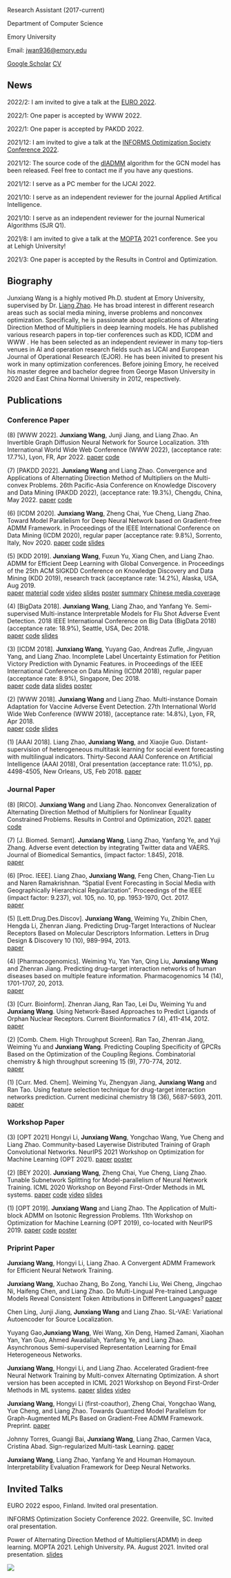 Research Assistant (2017-current)

Department of Computer Science

Emory University

Email: jwan936@emory.edu

[Google Scholar](https://scholar.google.com/citations?hl=en&user=UBFTZbAAAAAJ&view_op=list_works&sortby=pubdate)    [CV](https://github.com/xianggebenben/Junxiang_Wang/blob/master/resume.pdf)

## News
2022/2: I am invited to give a talk at the [EURO 2022](https://euro2022espoo.com/).

2022/1: One paper is accepted by WWW 2022.

2022/1: One paper is accepted by PAKDD 2022.

2021/12: I am invited to give a talk at the [INFORMS Optimization Society Conference 2022](https://connect.informs.org/optimizationsociety/conferences).

2021/12: The source code of the [dlADMM](https://github.com/xianggebenben/dlADMM) algorithm for the GCN model has been released. Feel free to contact me if you have any questions.

2021/12: I serve as a PC member for the IJCAI 2022.

2021/10: I serve as an independent reviewer for the journal Applied Artifical Intelligence.

2021/10: I serve as an independent reviewer for the journal Numerical Algorithms (SJR Q1).

2021/8: I am invited to give a talk at the [MOPTA](https://coral.ise.lehigh.edu/~mopta/) 2021 conference. See you at Lehigh University!

2021/3: One paper is accepted by the Results in Control and Optimization.



## Biography

Junxiang Wang is a highly motived Ph.D. student at Emory University, supervised by Dr. [Liang Zhao](http://mason.gmu.edu/~lzhao9/). He has broad interest in different research areas such as social media mining, inverse problems and nonconvex optimization. Specifically, he is passionate about applications of Alterating Direction Method of Multipliers in deep learning models. He has published various research papers in top-tier conferences such as KDD, ICDM and WWW . He has been selected as an independent reviewer in many top-tiers venues in AI and operation research fields such as IJCAI and European Journal of Operational Research (EJOR).  He  has been inivited to present his work in many optimization conferences. Before joining Emory, he received his master degree and bachelor degree from George Mason University in 2020 and East China Normal University in 2012, respectively.

## Publications

### Conference Paper
(8) [WWW 2022]. **Junxiang Wang**, Junji Jiang, and Liang Zhao. An Invertible Graph Diffusion Neural Network for Source Localization.  31th International World Wide Web Conference (WWW 2022), (acceptance rate: 17.7%), Lyon, FR, Apr 2022. [paper](https://github.com/xianggebenben/Junxiang_Wang/blob/master/supplementary_material/WWW%202022/IVGD.pdf) [code](https://github.com/xianggebenben/IVGD)

(7) [PAKDD 2022]. **Junxiang Wang** and Liang Zhao. Convergence and Applications of Alternating Direction Method of Multipliers on the Multi-convex Problems. 26th Pacific-Asia Conference on Knowledge Discovery and Data Mining (PAKDD 2022), (acceptance rate: 19.3%), Chengdu, China, May 2022. [paper](https://github.com/xianggebenben/Junxiang_Wang/blob/master/supplementary_material/PAKDD%202022/multi_convex_ADMM.pdf) [code](https://github.com/xianggebenben/miADMM)

(6) [ICDM 2020]. **Junxiang Wang**, Zheng Chai, Yue Cheng, Liang Zhao. Toward Model Parallelism for Deep Neural Network based on Gradient-free ADMM Framework. in Proceedings of the IEEE International Conference on Data Mining (ICDM 2020), regular paper (acceptance rate: 9.8%), Sorrento, Italy, Nov 2020. [paper](https://github.com/xianggebenben/Junxiang_Wang/blob/master/supplementary_material/ICDM2020/pdADMM.pdf) [code](https://github.com/xianggebenben/pdADMM) [slides](https://github.com/xianggebenben/Junxiang_Wang/blob/master/supplementary_material/ICDM2020/pdADMM%20presentation.pdf)

(5) [KDD 2019]. **Junxiang Wang**, Fuxun Yu, Xiang Chen, and Liang Zhao. ADMM for Efficient Deep Learning with Global Convergence. in Proceedings of the 25th ACM SIGKDD Conference on Knowledge Discovery and Data Mining (KDD 2019), research track (acceptance rate: 14.2%), Alaska, USA, Aug 2019.  
[paper](https://github.com/xianggebenben/Junxiang_Wang/blob/master/supplementary_material/KDD2019/dlADMM_main.pdf)    [material](https://github.com/xianggebenben/Junxiang_Wang/blob/master/supplementary_material/KDD2019/dlADMM_supplementary.pdf)    [code](https://github.com/xianggebenben/dlADMM)    [video](https://www.youtube.com/watch?v=J3pCqVhud_M) [slides](https://github.com/xianggebenben/Junxiang_Wang/blob/master/supplementary_material/KDD2019/ADMM%20for%20Efficient%20Deep%20Learning%20with%20Global%20Convergence.pdf) [poster](https://github.com/xianggebenben/Junxiang_Wang/blob/master/supplementary_material/KDD2019/poster.pdf) [summary](https://github.com/xianggebenben/Junxiang_Wang/blob/master/supplementary_material/KDD2019/Wang_poster%23104_group%236_kdd19blitz.pdf)
[Chinese media coverage](https://www.jiqizhixin.com/articles/2019-08-29-9)

(4) [BigData 2018]. **Junxiang Wang**, Liang Zhao, and Yanfang Ye. Semi-supervised Multi-instance Interpretable Models for Flu Shot Adverse Event Detection. 2018 IEEE International Conference on Big Data (BigData 2018) (acceptance rate: 18.9%), Seattle, USA, Dec 2018.  
[paper](https://github.com/xianggebenben/Junxiang_Wang/blob/master/supplementary_material/BigData2018/nSSM.pdf) [code](https://github.com/xianggebenben/Junxiang_Wang/blob/master/supplementary_material/BigData2018/BigData2018.zip) [slides](https://github.com/xianggebenben/Junxiang_Wang/blob/master/supplementary_material/BigData2018/Semi-supervised%20Multi-instance%20Interpretable%20Models%20for%20Flu%20Shot%20Adverse%20Event%20Detection.pdf)

(3) [ICDM 2018]. **Junxiang Wang**, Yuyang Gao, Andreas Zufle, Jingyuan Yang, and Liang Zhao. Incomplete Label Uncertainty Estimation for Petition Victory Prediction with Dynamic Features. in Proceedings of the IEEE International Conference on Data Mining (ICDM 2018), regular paper (acceptance rate: 8.9%), Singapore, Dec 2018.  
[paper](https://github.com/xianggebenben/Junxiang_Wang/blob/master/supplementary_material/ICDM2018/MLUE.pdf) [code](https://github.com/xianggebenben/Junxiang_Wang/tree/master/supplementary_material/ICDM2018/MLUE.zip) [data](http://mason.gmu.edu/~lzhao9/materials/data/petition/index.html)  [slides](https://github.com/xianggebenben/Junxiang_Wang/blob/master/supplementary_material/ICDM2018/Incomplete%20Label%20Uncertainty%20Estimation%20for%20Petition%20Victory%20Prediction%20with%20Dynamic%20Features.pdf) [poster](https://github.com/xianggebenben/Junxiang_Wang/blob/master/supplementary_material/ICDM2018/poster.pdf)

(2) [WWW 2018]. **Junxiang Wang** and Liang Zhao. Multi-instance Domain Adaptation for Vaccine Adverse Event Detection. 27th International World Wide Web Conference (WWW 2018), (acceptance rate: 14.8%), Lyon, FR, Apr 2018.  
[paper](https://github.com/xianggebenben/Junxiang_Wang/blob/master/supplementary_material/WWW2018/MIDA.pdf) [code](https://github.com/xianggebenben/Junxiang_Wang/tree/master/supplementary_material/WWW2018) [slides](https://github.com/xianggebenben/Junxiang_Wang/blob/master/supplementary_material/WWW2018/Multi-instance%20Domain%20Adaptation%20for%20Vaccine%20Adverse%20Event%20Detection_modified.pdf)

(1) [AAAI 2018]. Liang Zhao, **Junxiang Wang**, and Xiaojie Guo. Distant-supervision of heterogeneous multitask learning for social event forecasting with multilingual indicators. Thirty-Second AAAI Conference on Artificial Intelligence (AAAI 2018), Oral presentation (acceptance rate: 11.0%), pp. 4498-4505, New Orleans, US, Feb 2018.  [paper](https://github.com/xianggebenben/Junxiang_Wang/blob/master/supplementary_material/AAAI2018/aaai_main.pdf)

### Journal Paper

(8) [RICO]. **Junxiang Wang** and Liang Zhao. Nonconvex Generalization of Alternating Direction Method of Multipliers for Nonlinear Equality Constrained Problems.  Results in Control and Optimization, 2021. [paper](https://www.sciencedirect.com/science/article/pii/S2666720721000035?via%3Dihub) [code](https://github.com/xianggebenben/neADMM)

(7) [J. Biomed. Semant]. **Junxiang Wang**, Liang Zhao, Yanfang Ye, and Yuji Zhang. Adverse event detection by integrating Twitter data and VAERS. Journal of Biomedical Semantics, (impact factor: 1.845), 2018.  
[paper](https://jbiomedsem.biomedcentral.com/articles/10.1186/s13326-018-0184-y)

(6) [Proc. IEEE]. Liang Zhao, **Junxiang Wang**, Feng Chen, Chang-Tien Lu and Naren Ramakrishnan. “Spatial Event Forecasting in Social Media with Geographically Hierarchical Regularization”. Proceedings of the IEEE (impact factor: 9.237), vol. 105, no. 10, pp. 1953-1970, Oct. 2017.  
[paper](https://ieeexplore.ieee.org/document/8011465)

(5) [Lett.Drug.Des.Discov]. **Junxiang Wang**, Weiming Yu, Zhibin Chen, Hengda Li, Zhenran Jiang. Predicting Drug-Target Interactions of Nuclear Receptors Based on Molecular Descriptors Information. Letters in Drug Design & Discovery 10 (10), 989-994, 2013.  
[paper](https://www.ingentaconnect.com/content/ben/lddd/2013/00000010/00000010/art00012)

(4) [Pharmacogenomics]. Weiming Yu, Yan Yan, Qing Liu, **Junxiang Wang** and Zhenran Jiang. Predicting drug–target interaction networks of human diseases based on multiple feature information. Pharmacogenomics 14 (14), 1701-1707, 20, 2013.  
[paper](https://www.futuremedicine.com/doi/abs/10.2217/pgs.13.162)

(3) [Curr. Bioinform]. Zhenran Jiang, Ran Tao, Lei Du, Weiming Yu and **Junxiang Wang**. Using Network-Based Approaches to Predict Ligands of Orphan Nuclear Receptors. Current Bioinformatics 7 (4), 411-414, 2012.  
[paper](https://www.ingentaconnect.com/content/ben/cbio/2012/00000007/00000004/art00008)

(2) [Comb. Chem. High Throughput Screen]. Ran Tao, Zhenran Jiang, Weiming Yu and **Junxiang Wang**. Predicting Coupling Specificity of GPCRs Based on the Optimization of the Coupling Regions. Combinatorial chemistry & high throughput screening 15 (9), 770-774, 2012.  
[paper](https://www.ingentaconnect.com/content/ben/cchts/2012/00000015/00000009/art00009)

(1) [Curr. Med. Chem]. Weiming Yu, Zhengyan Jiang, **Junxiang Wang** and Ran Tao. Using feature selection technique for drug-target interaction networks prediction. Current medicinal chemistry 18 (36), 5687-5693, 2011.  
[paper](https://www.ingentaconnect.com/content/ben/cmc/2011/00000018/00000036/art00014)

### Workshop Paper

(3) [OPT 2021] Hongyi Li, **Junxiang Wang**, Yongchao Wang, Yue Cheng and Liang Zhao. Community-based Layerwise Distributed Training of Graph Convolutional Networks. NeurIPS 2021 Workshop on Optimization for Machine Learning (OPT 2021). [paper](https://github.com/xianggebenben/Junxiang_Wang/blob/master/supplementary_material/OPT%202021/ADMM_GNN_training.pdf) [poster](https://github.com/xianggebenben/Junxiang_Wang/blob/master/supplementary_material/OPT%202021/poster_opt21.pdf)

(2) [BEY 2020]. **Junxiang Wang**, Zheng Chai, Yue Cheng, Liang Zhao. Tunable Subnetwork Splitting for Model-parallelism of Neural Network Training. ICML 2020 Workshop on Beyond First-Order Methods in ML systems. [paper](https://github.com/xianggebenben/Junxiang_Wang/blob/master/supplementary_material/ICMLOPT2020/TSSM.pdf) [code](https://github.com/xianggebenben/TSSM) [video](https://github.com/xianggebenben/Junxiang_Wang/blob/master/supplementary_material/ICMLOPT2020/TSSM.mp4) [slides](https://github.com/xianggebenben/Junxiang_Wang/blob/master/supplementary_material/ICMLOPT2020/TSSM.pptx)

(1) [OPT 2019]. **Junxiang Wang** and Liang Zhao. The Application of Multi-block ADMM on Isotonic Regression Problems.  11th Workshop on Optimization for Machine Learning (OPT 2019), co-located with NeurIPS 2019. [paper](https://github.com/xianggebenben/Junxiang_Wang/blob/master/supplementary_material/OPT%202019/multi_block_ADMM_on_isotonic_regression.pdf)   [code](https://github.com/xianggebenben/Junxiang_Wang/blob/master/supplementary_material/OPT%202019/code.rar)  [poster](https://github.com/xianggebenben/Junxiang_Wang/blob/master/supplementary_material/OPT%202019/poster.pptx)

### Priprint Paper

**Junxiang Wang**, Hongyi Li, Liang Zhao. A Convergent ADMM Framework for Efficient Neural Network Training.


**Junxiang Wang**, Xuchao Zhang, Bo Zong, Yanchi Liu, Wei Cheng, Jingchao Ni, Haifeng Chen, and Liang Zhao.  Do Multi-Lingual Pre-trained Language Models Reveal Consistent Token Attributions in Different Languages? [paper](https://arxiv.org/pdf/2112.12356.pdf)

Chen Ling, Junji Jiang, **Junxiang Wang** and Liang Zhao. SL-VAE: Variational Autoencoder for Source Localization.

Yuyang Gao,**Junxiang Wang**, Wei Wang, Xin Deng, Hamed Zamani, Xiaohan Yan, Yan Guo, Ahmed Awadallah, Yanfang Ye, and Liang Zhao. Asynchronous Semi-supervised Representation Learning for Email Heterogeneous Networks.

**Junxiang Wang**, Hongyi Li, and Liang Zhao. Accelerated Gradient-free Neural Network Training by Multi-convex Alternating Optimization. A short version has been accepted in ICML 2021 Workshop on Beyond First-Order Methods in ML systems.
[paper](https://arxiv.org/abs/1811.04187) [slides](https://github.com/xianggebenben/Junxiang_Wang/blob/master/supplementary_material/ICMLOPT2021/DLAM-slides.pptx) [video](https://github.com/xianggebenben/Junxiang_Wang/blob/master/supplementary_material/ICMLOPT2021/video.mp4)


**Junxiang Wang**, Hongyi Li (first-coauthor), Zheng Chai, Yongchao Wang, Yue Cheng, and Liang Zhao. Towards Quantized Model Parallelism for Graph-Augmented MLPs Based on Gradient-Free ADMM Framework. Preprint. [paper](https://arxiv.org/pdf/2105.09837.pdf)



Johnny Torres, Guangji Bai, **Junxiang Wang**, Liang Zhao, Carmen Vaca, Cristina Abad. Sign-regularized Multi-task Learning. [paper](https://arxiv.org/pdf/2102.11191.pdf)

**Junxiang Wang**, Liang Zhao, Yanfang Ye and Houman Homayoun. Interpretability Evaluation Framework for Deep Neural Networks.


## Invited Talks

EURO 2022 espoo, Finland. Invited oral presentation.

INFORMS Optimization Society Conference 2022. Greenville, SC. Invited oral presentation.

Power of Alternating Direction Method of Multipliers(ADMM) in deep learning. MOPTA 2021. Lehigh University. PA. August 2021. Invited oral presentation. [slides](https://github.com/xianggebenben/Junxiang_Wang/blob/master/supplementary_material/MOPTA%202021/MOPTA_talk.pdf)



<a href="https://clustrmaps.com/site/1bkfk" title="Visit tracker"><img src="//www.clustrmaps.com/map_v2.png?d=u4duplPyG9Rla7JAm-t4MIXH1o8lSWUwgrNHMyfETQI&cl=ffffff"></a>
